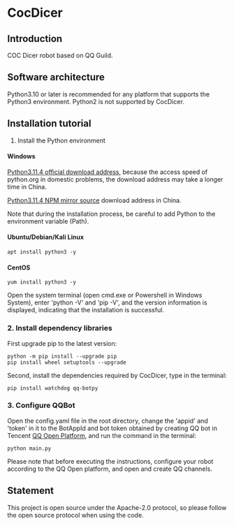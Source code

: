 # CocDicer

## Introduction
COC Dicer robot based on QQ Guild.

## Software architecture
Python3.10 or later is recommended for any platform that supports the Python3 environment. Python2 is not supported by CocDicer.

## Installation tutorial

1. Install the Python environment
#### Windows
[Python3.11.4 official download address](https://www.python.org/ftp/python/3.11.4/python-3.11.4-amd64.exe), because the access speed of python.org in domestic problems, the download address may take a longer time in China.

[Python3.11.4 NPM mirror source](https://registry.npmmirror.com/-/binary/python/3.11.4/python-3.11.4-amd64.exe) download address in China.

Note that during the installation process, be careful to add Python to the environment variable (Path).

#### Ubuntu/Debian/Kali Linux
```
apt install python3 -y
```

#### CentOS
```
yum install python3 -y
```

Open the system terminal (open cmd.exe or Powershell in Windows System), enter 'python -V' and 'pip -V', and the version information is displayed, indicating that the installation is successful.

### 2. Install dependency libraries
First upgrade pip to the latest version:
```
python -m pip install --upgrade pip
pip install wheel setuptools --upgrade
```

Second, install the dependencies required by CocDicer, type in the terminal:
```
pip install watchdog qq-botpy
```

### 3. Configure QQBot
Open the config.yaml file in the root directory, change the 'appid' and 'token' in it to the BotAppId and bot token obtained by creating QQ bot in Tencent [QQ Open Platform](https://q.qq.com/), and run the command in the terminal:
```
python main.py
```

Please note that before executing the instructions, configure your robot according to the QQ Open platform, and open and create QQ channels.

## Statement
This project is open source under the Apache-2.0 protocol, so please follow the open source protocol when using the code.